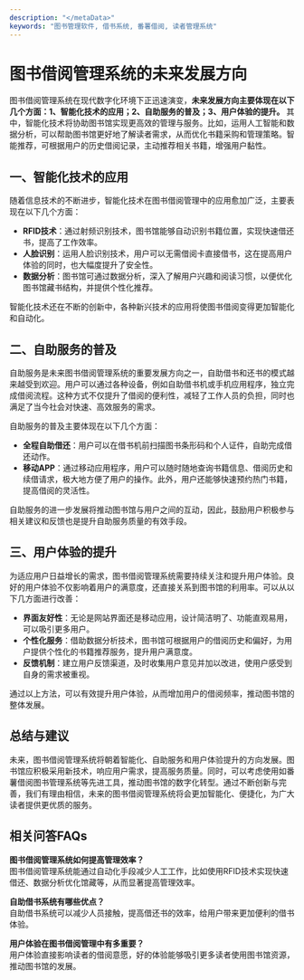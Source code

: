 ```yaml
---
description: "</metaData>"
keywords: "图书管理软件, 借书系统, 番薯借阅, 读者管理系统"
---
```

# 图书借阅管理系统的未来发展方向

<metaData>
</metaData>

图书借阅管理系统在现代数字化环境下正迅速演变，**未来发展方向主要体现在以下几个方面：1、智能化技术的应用；2、自助服务的普及；3、用户体验的提升。** 其中，智能化技术将协助图书馆实现更高效的管理与服务。比如，运用人工智能和数据分析，可以帮助图书馆更好地了解读者需求，从而优化书籍采购和管理策略。智能推荐，可根据用户的历史借阅记录，主动推荐相关书籍，增强用户黏性。

## **一、智能化技术的应用**

随着信息技术的不断进步，智能化技术在图书借阅管理中的应用愈加广泛，主要表现在以下几个方面：

- **RFID技术**：通过射频识别技术，图书馆能够自动识别书籍位置，实现快速借还书，提高了工作效率。
- **人脸识别**：运用人脸识别技术，用户可以无需借阅卡直接借书，这在提高用户体验的同时，也大幅度提升了安全性。
- **数据分析**：图书馆可通过数据分析，深入了解用户兴趣和阅读习惯，以便优化图书馆藏书结构，并提供个性化推荐。

智能化技术还在不断的创新中，各种新兴技术的应用将使图书借阅变得更加智能化和自动化。

## **二、自助服务的普及**

自助服务是未来图书借阅管理系统的重要发展方向之一，自助借书和还书的模式越来越受到欢迎。用户可以通过各种设备，例如自助借书机或手机应用程序，独立完成借阅流程。这种方式不仅提升了借阅的便利性，减轻了工作人员的负担，同时也满足了当今社会对快速、高效服务的需求。

自助服务的普及主要体现在以下几个方面：

- **全程自助借还**：用户可以在借书机前扫描图书条形码和个人证件，自助完成借还动作。
- **移动APP**：通过移动应用程序，用户可以随时随地查询书籍信息、借阅历史和续借请求，极大地方便了用户的操作。此外，用户还能够快速预约热门书籍，提高借阅的灵活性。
  
自助服务的进一步发展将推动图书馆与用户之间的互动，因此，鼓励用户积极参与相关建议和反馈也是提升自助服务质量的有效手段。

## **三、用户体验的提升**

为适应用户日益增长的需求，图书借阅管理系统需要持续关注和提升用户体验。良好的用户体验不仅影响着用户的满意度，还直接关系到图书馆的利用率。可以从以下几方面进行改善：

- **界面友好性**：无论是网站界面还是移动应用，设计简洁明了、功能直观易用，可以吸引更多用户。
- **个性化服务**：借助数据分析技术，图书馆可根据用户的借阅历史和偏好，为用户提供个性化的书籍推荐服务，提升用户满意度。
- **反馈机制**：建立用户反馈渠道，及时收集用户意见并加以改进，使用户感受到自身的需求被重视。
  
通过以上方法，可以有效提升用户体验，从而增加用户的借阅频率，推动图书馆的整体发展。

## **总结与建议**

未来，图书借阅管理系统将朝着智能化、自助服务和用户体验提升的方向发展。图书馆应积极采用新技术，响应用户需求，提高服务质量。同时，可以考虑使用如番薯借阅图书管理系统等先进工具，推动图书馆的数字化转型。通过不断创新与完善，我们有理由相信，未来的图书借阅管理系统将会更加智能化、便捷化，为广大读者提供更优质的服务。

## 相关问答FAQs

**图书借阅管理系统如何提高管理效率？**  
图书借阅管理系统能通过自动化手段减少人工工作，比如使用RFID技术实现快速借还、数据分析优化馆藏等，从而显著提高管理效率。

**自助借书系统有哪些优点？**  
自助借书系统可以减少人员接触，提高借还书的效率，给用户带来更加便利的借书体验。

**用户体验在图书借阅管理中有多重要？**  
用户体验直接影响读者的借阅意愿，好的体验能够吸引更多读者使用图书馆资源，推动图书馆的发展。
